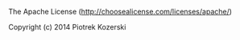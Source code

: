 The Apache License (http://choosealicense.com/licenses/apache/)

Copyright (c) 2014 Piotrek Kozerski
